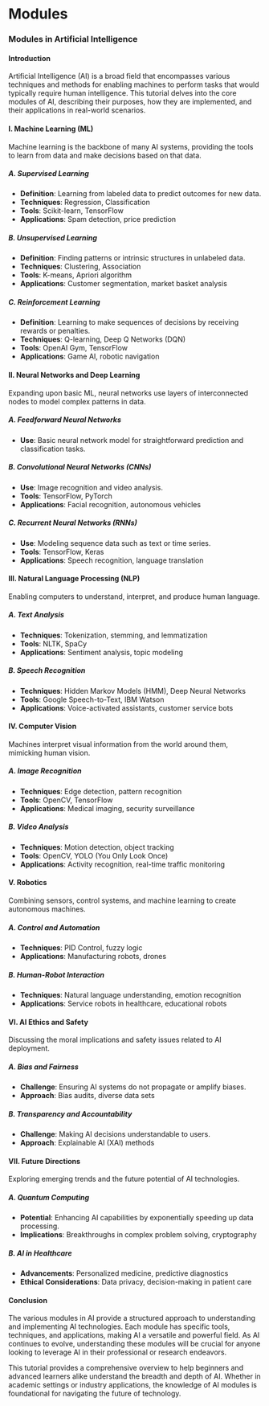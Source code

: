 # Modules

### Modules in Artificial Intelligence

#### Introduction
Artificial Intelligence (AI) is a broad field that encompasses various techniques and methods for enabling machines to perform tasks that would typically require human intelligence. This tutorial delves into the core modules of AI, describing their purposes, how they are implemented, and their applications in real-world scenarios.

#### I. Machine Learning (ML)
Machine learning is the backbone of many AI systems, providing the tools to learn from data and make decisions based on that data.

##### A. Supervised Learning
- **Definition**: Learning from labeled data to predict outcomes for new data.
- **Techniques**: Regression, Classification
- **Tools**: Scikit-learn, TensorFlow
- **Applications**: Spam detection, price prediction

##### B. Unsupervised Learning
- **Definition**: Finding patterns or intrinsic structures in unlabeled data.
- **Techniques**: Clustering, Association
- **Tools**: K-means, Apriori algorithm
- **Applications**: Customer segmentation, market basket analysis

##### C. Reinforcement Learning
- **Definition**: Learning to make sequences of decisions by receiving rewards or penalties.
- **Techniques**: Q-learning, Deep Q Networks (DQN)
- **Tools**: OpenAI Gym, TensorFlow
- **Applications**: Game AI, robotic navigation

#### II. Neural Networks and Deep Learning
Expanding upon basic ML, neural networks use layers of interconnected nodes to model complex patterns in data.

##### A. Feedforward Neural Networks
- **Use**: Basic neural network model for straightforward prediction and classification tasks.

##### B. Convolutional Neural Networks (CNNs)
- **Use**: Image recognition and video analysis.
- **Tools**: TensorFlow, PyTorch
- **Applications**: Facial recognition, autonomous vehicles

##### C. Recurrent Neural Networks (RNNs)
- **Use**: Modeling sequence data such as text or time series.
- **Tools**: TensorFlow, Keras
- **Applications**: Speech recognition, language translation

#### III. Natural Language Processing (NLP)
Enabling computers to understand, interpret, and produce human language.

##### A. Text Analysis
- **Techniques**: Tokenization, stemming, and lemmatization
- **Tools**: NLTK, SpaCy
- **Applications**: Sentiment analysis, topic modeling

##### B. Speech Recognition
- **Techniques**: Hidden Markov Models (HMM), Deep Neural Networks
- **Tools**: Google Speech-to-Text, IBM Watson
- **Applications**: Voice-activated assistants, customer service bots

#### IV. Computer Vision
Machines interpret visual information from the world around them, mimicking human vision.

##### A. Image Recognition
- **Techniques**: Edge detection, pattern recognition
- **Tools**: OpenCV, TensorFlow
- **Applications**: Medical imaging, security surveillance

##### B. Video Analysis
- **Techniques**: Motion detection, object tracking
- **Tools**: OpenCV, YOLO (You Only Look Once)
- **Applications**: Activity recognition, real-time traffic monitoring

#### V. Robotics
Combining sensors, control systems, and machine learning to create autonomous machines.

##### A. Control and Automation
- **Techniques**: PID Control, fuzzy logic
- **Applications**: Manufacturing robots, drones

##### B. Human-Robot Interaction
- **Techniques**: Natural language understanding, emotion recognition
- **Applications**: Service robots in healthcare, educational robots

#### VI. AI Ethics and Safety
Discussing the moral implications and safety issues related to AI deployment.

##### A. Bias and Fairness
- **Challenge**: Ensuring AI systems do not propagate or amplify biases.
- **Approach**: Bias audits, diverse data sets

##### B. Transparency and Accountability
- **Challenge**: Making AI decisions understandable to users.
- **Approach**: Explainable AI (XAI) methods

#### VII. Future Directions
Exploring emerging trends and the future potential of AI technologies.

##### A. Quantum Computing
- **Potential**: Enhancing AI capabilities by exponentially speeding up data processing.
- **Implications**: Breakthroughs in complex problem solving, cryptography

##### B. AI in Healthcare
- **Advancements**: Personalized medicine, predictive diagnostics
- **Ethical Considerations**: Data privacy, decision-making in patient care

#### Conclusion
The various modules in AI provide a structured approach to understanding and implementing AI technologies. Each module has specific tools, techniques, and applications, making AI a versatile and powerful field. As AI continues to evolve, understanding these modules will be crucial for anyone looking to leverage AI in their professional or research endeavors.

This tutorial provides a comprehensive overview to help beginners and advanced learners alike understand the breadth and depth of AI. Whether in academic settings or industry applications, the knowledge of AI modules is foundational for navigating the future of technology.

